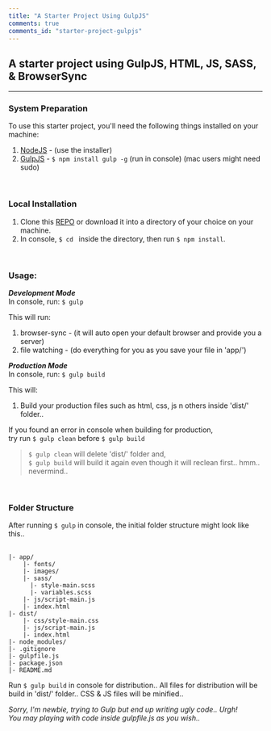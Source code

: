 ```yaml
---
title: "A Starter Project Using GulpJS"
comments: true
comments_id: "starter-project-gulpjs"
---
```


<div class="text-post" markdown="1">

## A starter project using GulpJS, HTML, JS, SASS, &amp; BrowserSync   
-------------------------------------------------   

### System Preparation
To use this starter project, you'll need the following things installed on your machine:   
1. [NodeJS](http://nodejs.org) - (use the installer)   
2. [GulpJS](https://github.com/gulpjs/gulp) - `$ npm install gulp -g` (run in console) (mac users might need sudo)   
<br />

### Local Installation   
  1. Clone this [REPO](https://github.com/syahmifauzi/gulpjs-html-js-sass-minify-autoprefixer-browser-sync) or download it into a directory of your choice on your machine.   
  2. In console, `$ cd ` inside the directory, then run `$ npm install`.   
<br />   

### Usage:   
_**Development Mode**_   
In console, run: `$ gulp`   

This will run:   
  1. browser-sync - (it will auto open your default browser and provide you a server)   
  2. file watching - (do everything for you as you save your file in 'app/')   

_**Production Mode**_   
In console, run: `$ gulp build`

This will:   
  1. Build your production files such as html, css, js n others inside 'dist/' folder..   

If you found an error in console when building for production,    
try run `$ gulp clean` before `$ gulp build`   

> `$ gulp clean` will delete 'dist/' folder and,   
> `$ gulp build` will build it again even though it will reclean first.. hmm.. nevermind..   

<br />

### Folder Structure
After running `$ gulp` in console, the initial folder structure might look like this..   
<br />

```
|- app/
    |- fonts/
    |- images/
    |- sass/
      |- style-main.scss
      |- variables.scss
    |- js/script-main.js
    |- index.html
|- dist/
    |- css/style-main.css
    |- js/script-main.js
    |- index.html
|- node_modules/
|- .gitignore
|- gulpfile.js
|- package.json
|- README.md
```

Run `$ gulp build` in console for distribution..
All files for distribution will be build in 'dist/' folder..
CSS &amp; JS files will be minified..


*Sorry, I'm newbie, trying to Gulp but end up writing ugly code.. Urgh!*   
*You may playing with code inside gulpfile.js as you wish..*

</div>
